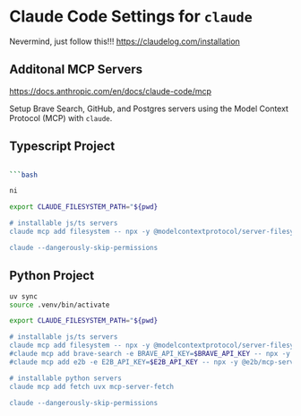 # Claude Code Settings for `claude`


Nevermind, just follow this!!! https://claudelog.com/installation

## Additonal MCP Servers


https://docs.anthropic.com/en/docs/claude-code/mcp


Setup Brave Search, GitHub, and Postgres servers using the Model Context Protocol (MCP) with `claude`.






## Typescript Project

```bash

```bash

ni

export CLAUDE_FILESYSTEM_PATH="${pwd}

# installable js/ts servers
claude mcp add filesystem -- npx -y @modelcontextprotocol/server-filesystem "$CLAUDE_FILESYSTEM_PATH"

claude --dangerously-skip-permissions


```





## Python Project



```bash
uv sync
source .venv/bin/activate

export CLAUDE_FILESYSTEM_PATH="${pwd}

# installable js/ts servers
claude mcp add filesystem -- npx -y @modelcontextprotocol/server-filesystem "${pwd}"
#claude mcp add brave-search -e BRAVE_API_KEY=$BRAVE_API_KEY -- npx -y @modelcontextprotocol/server-brave-search
#claude mcp add e2b -e E2B_API_KEY=$E2B_API_KEY -- npx -y @e2b/mcp-server 

# installable python servers
claude mcp add fetch uvx mcp-server-fetch

claude --dangerously-skip-permissions


```


